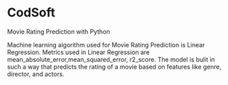 # CodSoft
Movie Rating Prediction with Python

Machine learning algorithm used for Movie Rating Prediction is Linear Regression.
Metrics used in Linear Regression are mean_absolute_error,mean_squared_error, r2_score.
The model is bulit in such a way  that predicts the rating of a movie based on features like genre, director, and actors.
